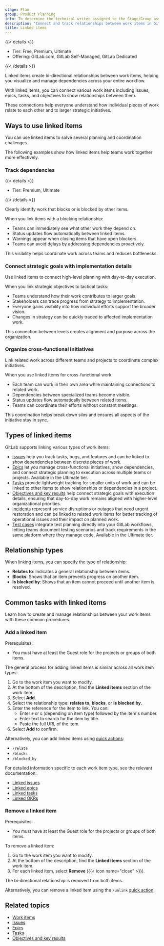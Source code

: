 ```yaml
---
stage: Plan
group: Product Planning
info: To determine the technical writer assigned to the Stage/Group associated with this page, see https://handbook.gitlab.com/handbook/product/ux/technical-writing/#assignments
description: "Connect and track relationships between work items in GitLab. Manage dependencies, link strategic goals to execution, and coordinate cross-functional initiatives."
title: Linked items
---
```


{{< details >}}

- Tier: Free, Premium, Ultimate
- Offering: GitLab.com, GitLab Self-Managed, GitLab Dedicated

{{< /details >}}

Linked items create bi-directional relationships between work items, helping you visualize and manage dependencies across your entire workflow.

With linked items, you can connect various work items including issues, epics, tasks, and objectives to show relationships between them.

These connections help everyone understand how individual pieces of work relate to each other and to larger strategic initiatives.

## Ways to use linked items

You can use linked items to solve several planning and coordination challenges.

The following examples show how linked items help teams work together more effectively.

### Track dependencies

{{< details >}}

- Tier: Premium, Ultimate

{{< /details >}}

Clearly identify work that blocks or is blocked by other items.

When you link items with a blocking relationship:

- Teams can immediately see what other work they depend on.
- Status updates flow automatically between linked items.
- Warnings appear when closing items that have open blockers.
- Teams can avoid delays by addressing dependencies proactively.

This visibility helps coordinate work across teams and reduces bottlenecks.

### Connect strategic goals with implementation details

Use linked items to connect high-level planning with day-to-day execution.

When you link strategic objectives to tactical tasks:

- Teams understand how their work contributes to larger goals.
- Stakeholders can trace progress from strategy to implementation.
- Everyone gains visibility into how individual efforts support the broader vision.
- Changes in strategy can be quickly traced to affected implementation work.

This connection between levels creates alignment and purpose across the organization.

### Organize cross-functional initiatives

Link related work across different teams and projects to coordinate complex initiatives.

When you use linked items for cross-functional work:

- Each team can work in their own area while maintaining connections to related work.
- Dependencies between specialized teams become visible.
- Status updates flow automatically between related items.
- Teams can coordinate their efforts without constant meetings.

This coordination helps break down silos and ensures all aspects of the initiative stay in sync.

## Types of linked items

GitLab supports linking various types of work items:

- [Issues](../project/issues/related_issues.md) help you track tasks, bugs, and features and can be
  linked to show dependencies between discrete pieces of work.
- [Epics](../group/epics/linked_epics.md) let you manage cross-functional initiatives, show
  dependencies, and connect strategic planning to execution across multiple teams or projects.
  Available in the Ultimate tier.
- [Tasks](../tasks.md#linked-items-in-tasks) provide lightweight tracking for smaller units of work
  and can be linked to other items to show relationships or dependencies in a project.
- [Objectives and key results](../okrs.md#linked-items-in-okrs) help connect strategic goals with
  execution details, ensuring that day-to-day work remains aligned with higher-level organizational
  priorities.
- [Incidents](../../operations/incident_management/incidents.md) represent service disruptions or
  outages that need urgent restoration and can be linked to related work items for better tracking
  of operational issues and their impact on planned work.
- [Test cases](../../ci/test_cases/_index.md) integrate test planning directly into your GitLab
  workflows, letting teams document testing scenarios and track requirements in the same platform
  where they manage code. Available in the Ultimate tier.

## Relationship types

When linking items, you can specify the type of relationship:

- **Relates to**: Indicates a general relationship between items.
- **Blocks**: Shows that an item prevents progress on another item.
- **Is blocked by**: Shows that an item cannot proceed until another item is resolved.

## Common tasks with linked items

Learn how to create and manage relationships between your work items with these common procedures.

### Add a linked item

Prerequisites:

- You must have at least the Guest role for the projects or groups of both items.

The general process for adding linked items is similar across all work item types:

1. Go to the work item you want to modify.
1. At the bottom of the description, find the **Linked items** section of the work item.
1. Select **Add**.
1. Select the relationship type: **relates to**, **blocks**, or **is blocked by**.
1. Enter the reference for the item to link. You can:
   - Enter `#` or `&` (depending on item type) followed by the item's number.
   - Enter text to search for the item by title.
   - Paste the full URL of the item.
1. Select **Add** to confirm.

Alternatively, you can add linked items using [quick actions](../project/quick_actions.md):

- `/relate`
- `/blocks`
- `/blocked_by`

For detailed information specific to each work item type, see the relevant documentation:

- [Linked issues](../project/issues/related_issues.md#add-a-linked-issue)
- [Linked epics](../group/epics/linked_epics.md#add-a-linked-item)
- [Linked tasks](../tasks.md#linked-items-in-tasks)
- [Linked OKRs](../okrs.md#linked-items-in-okrs)

### Remove a linked item

Prerequisites:

- You must have at least the Guest role for the projects or groups of both items.

To remove a linked item:

1. Go to the work item you want to modify.
1. At the bottom of the description, find the **Linked items** section of the work item.
1. For each linked item, select **Remove** ({{< icon name="close" >}}).

The bi-directional relationship is removed from both items.

Alternatively, you can remove a linked item using the `/unlink` [quick action](../project/quick_actions.md).

## Related topics

- [Work items](_index.md)
- [Issues](../project/issues/_index.md)
- [Epics](../group/epics/_index.md)
- [Tasks](../tasks.md)
- [Objectives and key results](../okrs.md)
